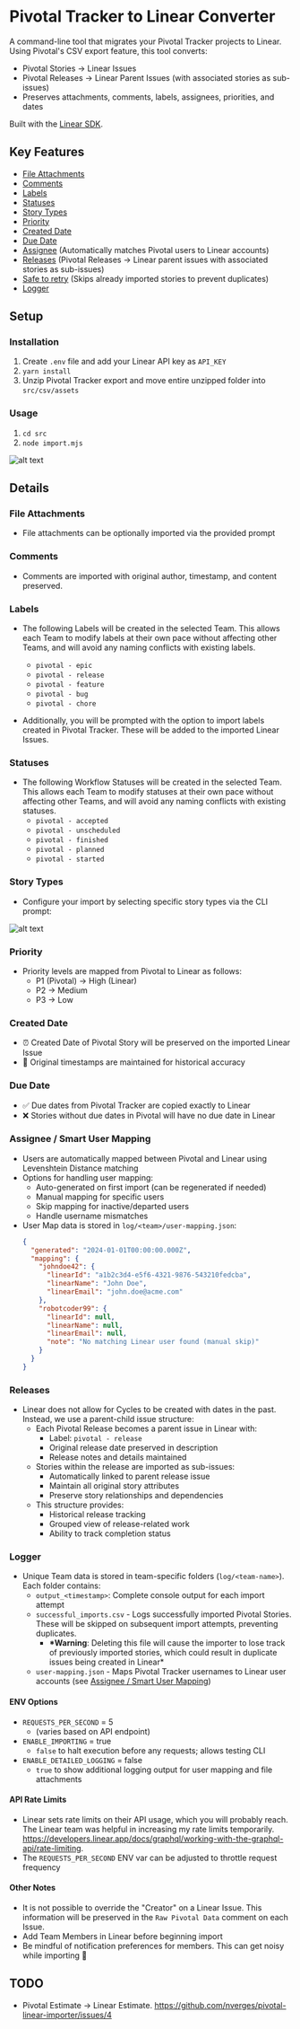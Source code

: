 # Pivotal Tracker to Linear Converter

A command-line tool that migrates your Pivotal Tracker projects to Linear. Using Pivotal's CSV export feature, this tool converts:

- Pivotal Stories → Linear Issues
- Pivotal Releases → Linear Parent Issues (with associated stories as sub-issues)
- Preserves attachments, comments, labels, assignees, priorities, and dates

Built with the [Linear SDK](https://github.com/linear/linear/tree/master/packages/sdk).

## Key Features

- [File Attachments](#file-attachments)
- [Comments](#comments)
- [Labels](#labels)
- [Statuses](#statuses)
- [Story Types](#story-types)
- [Priority](#priority)
- [Created Date](#created-date)
- [Due Date](#due-date)
- [Assignee](#assignee--smart-user-mapping) (Automatically matches Pivotal users to Linear accounts)
- [Releases](#releases) (Pivotal Releases → Linear parent issues with associated stories as sub-issues)
- [Safe to retry](#logger) (Skips already imported stories to prevent duplicates)
- [Logger](#logger)

## Setup

### Installation

1. Create `.env` file and add your Linear API key as `API_KEY`
2. `yarn install`
3. Unzip Pivotal Tracker export and move entire unzipped folder into `src/csv/assets`

### Usage

1. `cd src`
2. `node import.mjs`

![alt text](image.png)

## Details

### File Attachments

- File attachments can be optionally imported via the provided prompt

### Comments

- Comments are imported with original author, timestamp, and content preserved.

### Labels

- The following Labels will be created in the selected Team. This allows each Team to modify labels at their own pace without affecting other Teams, and will avoid any naming conflicts with existing labels.

  - `pivotal - epic`
  - `pivotal - release`
  - `pivotal - feature`
  - `pivotal - bug`
  - `pivotal - chore`

- Additionally, you will be prompted with the option to import labels created in Pivotal Tracker. These will be added to the imported Linear Issues.

### Statuses

- The following Workflow Statuses will be created in the selected Team. This allows each Team to modify statuses at their own pace without affecting other Teams, and will avoid any naming conflicts with existing statuses.
  - `pivotal - accepted`
  - `pivotal - unscheduled`
  - `pivotal - finished`
  - `pivotal - planned`
  - `pivotal - started`

### Story Types

- Configure your import by selecting specific story types via the CLI prompt:

![alt text](image-1.png)

### Priority

- Priority levels are mapped from Pivotal to Linear as follows:
  - P1 (Pivotal) → High (Linear)
  - P2 → Medium
  - P3 → Low

### Created Date

- ⏰ Created Date of Pivotal Story will be preserved on the imported Linear Issue
- 📅 Original timestamps are maintained for historical accuracy

### Due Date

- ✅ Due dates from Pivotal Tracker are copied exactly to Linear
- ❌ Stories without due dates in Pivotal will have no due date in Linear

### Assignee / Smart User Mapping

- Users are automatically mapped between Pivotal and Linear using Levenshtein Distance matching
- Options for handling user mapping:
  - Auto-generated on first import (can be regenerated if needed)
  - Manual mapping for specific users
  - Skip mapping for inactive/departed users
  - Handle username mismatches
- User Map data is stored in `log/<team>/user-mapping.json`:
  ```json
  {
    "generated": "2024-01-01T00:00:00.000Z",
    "mapping": {
      "johndoe42": {
        "linearId": "a1b2c3d4-e5f6-4321-9876-543210fedcba",
        "linearName": "John Doe",
        "linearEmail": "john.doe@acme.com"
      },
      "robotcoder99": {
        "linearId": null,
        "linearName": null,
        "linearEmail": null,
        "note": "No matching Linear user found (manual skip)"
      }
    }
  }
  ```

### Releases

- Linear does not allow for Cycles to be created with dates in the past. Instead, we use a parent-child issue structure:
  - Each Pivotal Release becomes a parent issue in Linear with:
    - Label: `pivotal - release`
    - Original release date preserved in description
    - Release notes and details maintained
  - Stories within the release are imported as sub-issues:
    - Automatically linked to parent release issue
    - Maintain all original story attributes
    - Preserve story relationships and dependencies
  - This structure provides:
    - Historical release tracking
    - Grouped view of release-related work
    - Ability to track completion status

### Logger

- Unique Team data is stored in team-specific folders (`log/<team-name>`). Each folder contains:
  - `output_<timestamp>`: Complete console output for each import attempt
  - `successful_imports.csv` - Logs successfully imported Pivotal Stories. These will be skipped on subsequent import attempts, preventing duplicates.
    - **\*Warning**: Deleting this file will cause the importer to lose track of previously imported stories, which could result in duplicate issues being created in Linear\*
  - `user-mapping.json` - Maps Pivotal Tracker usernames to Linear user accounts (see [Assignee / Smart User Mapping](#assignee--smart-user-mapping))

#### ENV Options

- `REQUESTS_PER_SECOND` = 5
  - (varies based on API endpoint)
- `ENABLE_IMPORTING` = true
  - `false` to halt execution before any requests; allows testing CLI
- `ENABLE_DETAILED_LOGGING` = false
  - `true` to show additional logging output for user mapping and file attachments

#### API Rate Limits

- Linear sets rate limits on their API usage, which you will probably reach. The Linear team was helpful in increasing my rate limits temporarily. https://developers.linear.app/docs/graphql/working-with-the-graphql-api/rate-limiting.
- The `REQUESTS_PER_SECOND` ENV var can be adjusted to throttle request frequency

#### Other Notes

- It is not possible to override the "Creator" on a Linear Issue. This information will be preserved in the `Raw Pivotal Data` comment on each Issue.
- Add Team Members in Linear before beginning import
- Be mindful of notification preferences for members. This can get noisy while importing 😬

## TODO

- Pivotal Estimate -> Linear Estimate. https://github.com/nverges/pivotal-linear-importer/issues/4
